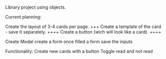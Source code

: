 Library project using objects.

Current planning:

Create the layout of 3-4 cards per page.  +++
Create a template of the card - save it separately.   ++++
Create a button (wich will look like a card).   ++++

Create Modal
create a form
once filled a form save the inputs



Functionality:
Create new cards with a button
Toggle read and not read
